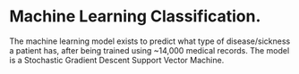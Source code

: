 # Machine Learning Classification. 
The machine learning model exists to predict what type of disease/sickness a patient has, after being trained using ~14,000 medical records. The model is a Stochastic Gradient Descent Support Vector Machine.
